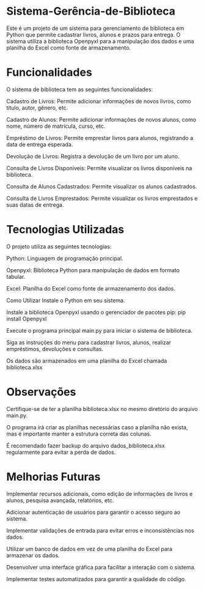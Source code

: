 # Sistema-Gerência-de-Biblioteca

Este é um projeto de um sistema para gerenciamento de biblioteca em Python que permite cadastrar livros, alunos e prazos para entrega. O sistema utiliza a biblioteca Openpyxl para a manipulação dos dados e uma planilha do Excel como fonte de armazenamento.

# Funcionalidades
O sistema de biblioteca tem as seguintes funcionalidades:

Cadastro de Livros: Permite adicionar informações de novos livros, como título, autor, gênero, etc.

Cadastro de Alunos: Permite adicionar informações de novos alunos, como nome, número de matrícula, curso, etc.

Empréstimo de Livros: Permite emprestar livros para alunos, registrando a data de entrega esperada.

Devolução de Livros: Registra a devolução de um livro por um aluno.

Consulta de Livros Disponíveis: Permite visualizar os livros disponíveis na biblioteca.

Consulta de Alunos Cadastrados: Permite visualizar os alunos cadastrados.

Consulta de Livros Emprestados: Permite visualizar os livros emprestados e suas datas de entrega.

# Tecnologias Utilizadas
O projeto utiliza as seguintes tecnologias:

Python: Linguagem de programação principal.

Openpyxl: Biblioteca Python para manipulação de dados em formato tabular.

Excel: Planilha do Excel como fonte de armazenamento dos dados.

Como Utilizar
Instale o Python em seu sistema.

Instale a biblioteca Openpyxl usando o gerenciador de pacotes pip:
pip install Openpyxl

Execute o programa principal main.py para iniciar o sistema de biblioteca.

Siga as instruções do menu para cadastrar livros, alunos, realizar empréstimos, devoluções e consultas.

Os dados são armazenados em uma planilha do Excel chamada biblioteca.xlsx

# Observações
Certifique-se de ter a planilha biblioteca.xlsx no mesmo diretório do arquivo main.py.

O programa irá criar as planilhas necessárias caso a planilha não exista, mas é importante manter a estrutura correta das colunas.

É recomendado fazer backup do arquivo dados_biblioteca.xlsx regularmente para evitar a perda de dados.

# Melhorias Futuras
Implementar recursos adicionais, como edição de informações de livros e alunos, pesquisa avançada, relatórios, etc.

Adicionar autenticação de usuários para garantir o acesso seguro ao sistema.

Implementar validações de entrada para evitar erros e inconsistências nos dados.

Utilizar um banco de dados em vez de uma planilha do Excel para armazenar os dados.

Desenvolver uma interface gráfica para facilitar a interação com o sistema.

Implementar testes automatizados para garantir a qualidade do código.
